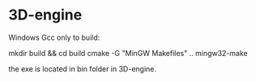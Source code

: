 # 3D-engine

Windows Gcc only to build:

mkdir build && cd build
cmake -G "MinGW Makefiles" .. 
mingw32-make


the exe is located in bin folder in 3D-engine.
